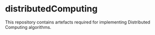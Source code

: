 # distributedComputing
This repository contains artefacts required for implementing Distributed Computing algorithms.
